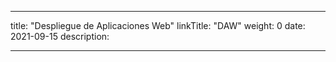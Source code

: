 
---
title: "Despliegue de Aplicaciones Web"
linkTitle: "DAW"
weight: 0
date: 2021-09-15
description: 
  
---
